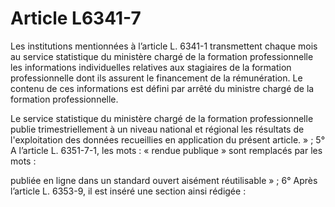 # Article L6341-7

Les institutions mentionnées à l’article L. 6341-1 transmettent chaque mois au service statistique du ministère chargé de la formation professionnelle les informations individuelles relatives aux stagiaires de la formation professionnelle dont ils assurent le financement de la rémunération. Le contenu de ces informations est défini par arrêté du ministre chargé de la formation professionnelle.

Le service statistique du ministère chargé de la formation professionnelle publie trimestriellement à un niveau national et régional les résultats de l'exploitation des données recueillies en application du présent article. » ; 5° A l’article L. 6351-7-1, les mots : « rendue publique » sont remplacés par les mots :

publiée en ligne dans un standard ouvert aisément réutilisable » ; 6° Après l’article L. 6353-9, il est inséré une section ainsi rédigée :
